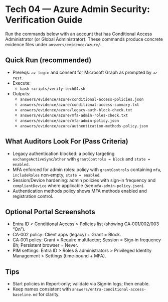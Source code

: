 # Tech 04 — Azure Admin Security: Verification Guide

Run the commands below with an account that has Conditional Access Administrator (or Global Administrator). These commands produce concrete evidence files under `answers/evidence/azure/`.

## Quick Run (recommended)
- Prereqs: `az login` and consent for Microsoft Graph as prompted by `az rest`.
- Execute:
  - `bash scripts/verify-tech04.sh`
- Outputs:
  - `answers/evidence/azure/conditional-access-policies.json`
  - `answers/evidence/azure/conditional-access-summary.txt`
  - `answers/evidence/azure/legacy-auth-block-check.txt`
  - `answers/evidence/azure/mfa-admin-roles-check.txt`
  - `answers/evidence/azure/mfa-admin-policy.json`
  - `answers/evidence/azure/authentication-methods-policy.json`

## What Auditors Look For (Pass Criteria)
- Legacy authentication blocked: a policy targeting `exchangeActiveSync`/`other` with `grantControls = block` and `state = enabled`.
- MFA enforced for admin roles: policy with `grantControls` containing `mfa`, `includeRoles` non‑empty, `state = enabled`.
- Session/Device hardening: admin policies with sign‑in frequency and `compliantDevice` where applicable (see `mfa-admin-policy.json`).
- Authentication methods policy shows MFA methods enabled and registration control.

## Optional Portal Screenshots
- Entra ID > Conditional Access > Policies list (showing CA‑001/002/003 “On”).
- CA‑002 policy: Client apps (legacy) + Grant = Block.
- CA‑001 policy: Grant = Require multifactor; Session = Sign‑in frequency 8h; Persistent browser = Never.
- PIM settings: Entra ID > Roles & administrators > Privileged Identity Management > Settings (time‑bound + MFA).

## Tips
- Start policies in Report‑only; validate via Sign‑in logs; then enable.
- Keep names consistent with `answers/entra-conditional-access-baseline.md` for clarity.
